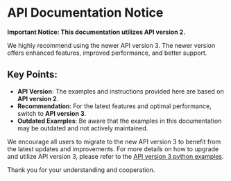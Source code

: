 # API Documentation Notice

**Important Notice: This documentation utilizes API version 2.** 

We highly recommend using the newer API version 3. The newer version offers enhanced features, improved performance, and better support. 

## Key Points:
- **API Version**: The examples and instructions provided here are based on **API version 2**.
- **Recommendation**: For the latest features and optimal performance, switch to **API version 3**.
- **Outdated Examples**: Be aware that the examples in this documentation may be outdated and not actively maintained.

We encourage all users to migrate to the new API version 3 to benefit from the latest updates and improvements. For more details on how to upgrade and utilize API version 3, please refer to the [API version 3 python examples](../python).

Thank you for your understanding and cooperation.
